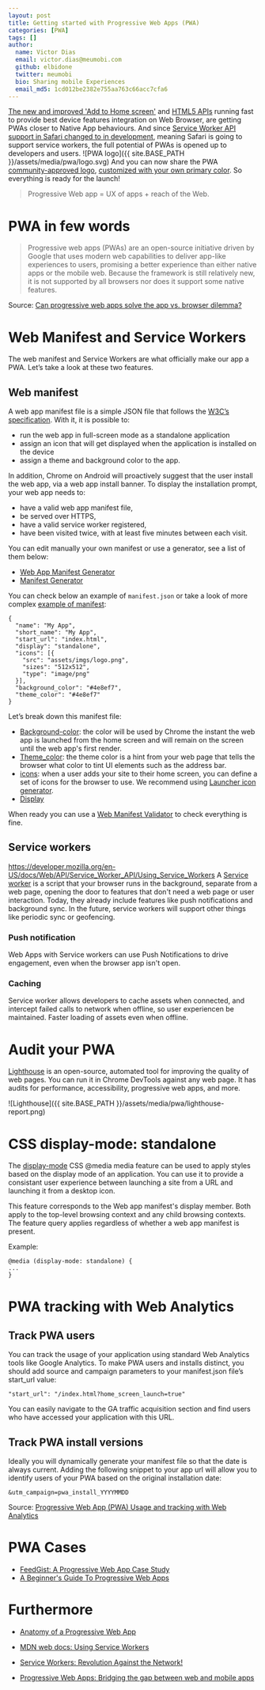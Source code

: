 ```yaml
---
layout: post
title: Getting started with Progressive Web Apps (PWA)
categories: [PWA]
tags: []
author:
  name: Victor Dias
  email: victor.dias@meumobi.com
  github: elbidone
  twitter: meumobi
  bio: Sharing mobile Experiences
  email_md5: 1cd012be2382e755aa763c66acc7cfa6
---
```


[The new and improved 'Add to Home screen'](https://medium.com/dev-channel/the-new-and-improved-add-to-home-screen-1f79bdd464b0) and [HTML5 APIs](https://whatwebcando.today/) running fast to provide best device features integration on Web Browser, are getting PWAs closer to Native App behaviours. And since [Service Worker API support in Safari changed to in development](https://mobiforge.com/news-comment/safari-service-workers-and-other-pwa-good-news-stories), meaning Safari is going to support service workers, the full potential of PWAs is opened up to developers and users.
![PWA logo]({{ site.BASE_PATH }}/assets/media/pwa/logo.svg)
And you can now share the PWA [community-approved logo](https://medium.com/samsung-internet-dev/we-now-have-a-community-approved-progressive-web-apps-logo-823f212f57c9), [customized with your own primary color](https://diekus.net/logo-pwinter/). So everything is ready for the launch!

> Progressive Web app = UX of apps + reach of the Web. 

# PWA in few words
> Progressive web apps (PWAs) are an open-source initiative driven by Google that uses modern web capabilities to deliver app-like experiences to users, promising a better experience than either native apps or the mobile web. Because the framework is still relatively new, it is not supported by all browsers nor does it support some native features.

Source: [Can progressive web apps solve the app vs. browser dilemma?](https://www.mobilemarketer.com/news/can-progressive-web-apps-solve-the-app-vs-browser-dilemma/510344/)

# Web Manifest and Service Workers
The web manifest and Service Workers are what officially make our app a PWA. Let’s take a look at these two features.

## Web manifest
A web app manifest file is a simple JSON file that follows the [W3C’s specification](https://w3c.github.io/manifest/). With it, it is possible to: 

- run the web app in full-screen mode as a standalone application
- assign an icon that will get displayed when the application is installed on the device
- assign a theme and background color to the app. 

In addition, Chrome on Android will proactively suggest that the user install the web app, via a web app install banner. To display the installation prompt, your web app needs to:

- have a valid web app manifest file,
- be served over HTTPS,
- have a valid service worker registered,
- have been visited twice, with at least five minutes between each visit.

You can edit manually your own manifest or use a generator, see a list of them below:

- [Web App Manifest Generator](https://app-manifest.firebaseapp.com/)
- [Manifest Generator](http://brucelawson.github.io/manifest/)

You can check below an example of `manifest.json` or take a look of more complex [example of manifest](https://whatwebcando.today/manifest.json):

```
{
  "name": "My App",
  "short_name": "My App",
  "start_url": "index.html",
  "display": "standalone",
  "icons": [{
    "src": "assets/imgs/logo.png",
    "sizes": "512x512",
    "type": "image/png"
  }],
  "background_color": "#4e8ef7",
  "theme_color": "#4e8ef7"
}
```

Let’s break down this manifest file:

- [Background-color](https://developers.google.com/web/updates/2015/08/using-web-app-manifest-to-set-solid-color-loading-screen): the color will be used by Chrome the instant the web app is launched from the home screen and will remain on the screen until the web app's first render.
- [Theme_color](https://developers.google.com/web/updates/2015/08/using-manifest-to-set-sitewide-theme-color): the theme color is a hint from your web page that tells the browser what color to tint UI elements such as the address bar.
- [icons](https://developers.google.com/web/fundamentals/web-app-manifest/#customize_the_icons): when a user adds your site to their home screen, you can define a set of icons for the browser to use. We recommend using [Launcher icon generator](https://romannurik.github.io/AndroidAssetStudio/icons-launcher.html).
- [Display](https://developers.google.com/web/fundamentals/web-app-manifest/#customize_the_display_type)

When ready you can use a [Web Manifest Validator](https://manifest-validator.appspot.com/) to check everything is fine.

## Service workers
https://developer.mozilla.org/en-US/docs/Web/API/Service_Worker_API/Using_Service_Workers
A [Service worker](https://developers.google.com/web/fundamentals/primers/service-workers/) is a script that your browser runs in the background, separate from a web page, opening the door to features that don't need a web page or user interaction. Today, they already include features like push notifications and background sync. In the future, service workers will support other things like periodic sync or geofencing. 

### Push notification
Web Apps with Service workers can use Push Notifications to drive engagement, even when the browser app isn't open.

### Caching
Service worker allows developers to cache assets when connected, and intercept failed calls to network when offline, so user experiencen be maintained.
Faster loading of assets even when offline.

# Audit your PWA
[Lighthouse](https://developers.google.com/web/tools/lighthouse/) is an open-source, automated tool for improving the quality of web pages. You can run it in Chrome DevTools against any web page. It has audits for performance, accessibility, progressive web apps, and more.


![Lighthouse]({{ site.BASE_PATH }}/assets/media/pwa/lighthouse-report.png)

# CSS display-mode: standalone
The [display-mode](https://developer.mozilla.org/en-US/docs/Web/CSS/@media/display-mode) CSS @media media feature can be used to apply styles based on the display mode of an application. You can use it to provide a consistant user experience between launching a site from a URL and launching it from a desktop icon.

This feature corresponds to the Web app manifest's display member. Both apply to the top-level browsing context and any child browsing contexts. The feature query applies regardless of whether a web app manifest is present.

Example:

```
@media (display-mode: standalone) {
...
}
```

# PWA tracking with Web Analytics

## Track PWA users
You can track the usage of your application using standard Web Analytics tools like Google Analytics. To make PWA users and installs distinct, you should add source and campaign parameters to your manifest.json file’s start_url value:

`"start_url": "/index.html?home_screen_launch=true"`

You can easily navigate to the GA traffic acquisition section and find users who have accessed your application with this URL.

## Track PWA install versions
Ideally you will dynamically generate your manifest file so that the date is always current. Adding the following snippet to your app url will allow you to identify users of your PWA based on the original installation date:

`&utm_campaign=pwa_install_YYYYMMDD`

Source: [Progressive Web App (PWA) Usage and tracking with Web Analytics](https://malloc.fi/pwa-usage-and-tracking-with-web-analytics)

# PWA Cases

- [FeedGist: A Progressive Web App Case Study](https://www.biggerpicture.agency/insights/feedgist-a-progressive-web-app-case-study)
- [A Beginner's Guide To Progressive Web Apps](https://www.smashingmagazine.com/2016/08/a-beginners-guide-to-progressive-web-apps/)

# Furthermore

- [Anatomy of a Progressive Web App](https://www.slideshare.net/mikelnorth/anatomy-of-a-progressive-web-app)
- [MDN web docs: Using Service Workers](https://developer.mozilla.org/en-US/docs/Web/API/Service_Worker_API/Using_Service_Workers)
- [Service Workers: Revolution Against the Network!](https://blog.ionicframework.com/service-workers-revolution-against-the-network/)

- [Progressive Web Apps: Bridging the gap between web and mobile apps](https://medium.freecodecamp.org/progressive-web-apps-bridging-the-gap-between-web-and-mobile-apps-a08c76e3e768)

